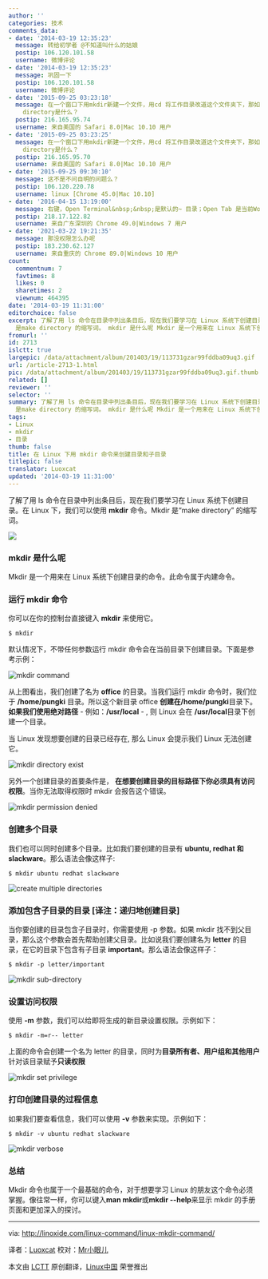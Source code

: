 ```yaml
---
author: ''
categories: 技术
comments_data:
- date: '2014-03-19 12:35:23'
  message: 转给初学者 @不知道叫什么的姑娘
  postip: 106.120.101.58
  username: 微博评论
- date: '2014-03-19 12:35:23'
  message: 巩固一下
  postip: 106.120.101.58
  username: 微博评论
- date: '2015-09-25 03:23:18'
  message: 在一个窗口下用mkdir新建一个文件，用cd 将工作目录改道这个文件夹下，那如果打开一个新的窗口，default directory和working
    directory是什么？
  postip: 216.165.95.74
  username: 来自美国的 Safari 8.0|Mac 10.10 用户
- date: '2015-09-25 03:23:25'
  message: 在一个窗口下用mkdir新建一个文件，用cd 将工作目录改道这个文件夹下，那如果打开一个新的窗口，default directory和working
    directory是什么？
  postip: 216.165.95.70
  username: 来自美国的 Safari 8.0|Mac 10.10 用户
- date: '2015-09-25 09:30:10'
  message: 这不是不问自明的问题么？
  postip: 106.120.220.78
  username: linux [Chrome 45.0|Mac 10.10]
- date: '2016-04-15 13:19:00'
  message: 右键，Open Terminal&nbsp;&nbsp;是默认的~ 目录；Open Tab 是当前Working directory。
  postip: 218.17.122.82
  username: 来自广东深圳的 Chrome 49.0|Windows 7 用户
- date: '2021-03-22 19:21:35'
  message: 那没权限怎么办呢
  postip: 183.230.62.127
  username: 来自重庆的 Chrome 89.0|Windows 10 用户
count:
  commentnum: 7
  favtimes: 8
  likes: 0
  sharetimes: 2
  viewnum: 464395
date: '2014-03-19 11:31:00'
editorchoice: false
excerpt: 了解了用 ls 命令在目录中列出条目后，现在我们要学习在 Linux 系统下创建目录。在 Linux 下，我们可以使用 mkdir 命令。Mkdir
  是make directory 的缩写词。 mkdir 是什么呢 Mkdir 是一个用来在 Linux 系统下创建目  ...
fromurl: ''
id: 2713
islctt: true
largepic: /data/attachment/album/201403/19/113731gzar99fddba09uq3.gif
url: /article-2713-1.html
pic: /data/attachment/album/201403/19/113731gzar99fddba09uq3.gif.thumb.jpg
related: []
reviewer: ''
selector: ''
summary: 了解了用 ls 命令在目录中列出条目后，现在我们要学习在 Linux 系统下创建目录。在 Linux 下，我们可以使用 mkdir 命令。Mkdir
  是make directory 的缩写词。 mkdir 是什么呢 Mkdir 是一个用来在 Linux 系统下创建目  ...
tags:
- Linux
- mkdir
- 目录
thumb: false
title: 在 Linux 下用 mkdir 命令来创建目录和子目录
titlepic: false
translator: Luoxcat
updated: '2014-03-19 11:31:00'
---
```


了解了用 ls 命令在目录中列出条目后，现在我们要学习在 Linux 系统下创建目录。在 Linux 下，我们可以使用 **mkdir** 命令。Mkdir 是“make directory” 的缩写词。


![](/data/attachment/album/201403/19/113731gzar99fddba09uq3.gif)


### mkdir 是什么呢


Mkdir 是一个用来在 Linux 系统下创建目录的命令。此命令属于内建命令。


### 运行 mkdir 命令


你可以在你的控制台直接键入 **mkdir** 来使用它。



```
$ mkdir

```

默认情况下，不带任何参数运行 mkdir 命令会在当前目录下创建目录。下面是参考示例：


![mkdir command](/data/attachment/album/201403/19/113120i9olvlo35ytq8y51.png)


从上图看出，我们创建了名为 **office** 的目录。当我们运行 mkdir 命令时，我们位于 **/home/pungki** 目录。所以这个新目录 office **创建在/home/pungki**目录下。**如果我们使用绝对路径** - 例如：**/usr/local** - , 则 Linux 会在 **/usr/local**目录下创建一个目录。


当 Linux 发现想要创建的目录已经存在, 那么 Linux 会提示我们 Linux 无法创建它。


![mkdir directory exist](/data/attachment/album/201403/19/113121x32kn1nz58i3zhn8.png)


另外一个创建目录的首要条件是， **在想要创建目录的目标路径下你必须具有访问权限**。当你无法取得权限时 mkdir 会报告这个错误。


![mkdir permission denied](/data/attachment/album/201403/19/113122n0yd9y4zmmfmuvff.png)


### 创建多个目录


我们也可以同时创建多个目录。比如我们要创建的目录有 **ubuntu, redhat 和 slackware**。那么语法会像这样子:



```
$ mkdir ubuntu redhat slackware

```

![create multiple directories](/data/attachment/album/201403/19/113123mti5fi5e550pwth5.png)


### 添加包含子目录的目录 [译注：递归地创建目录]


当你要创建的目录包含子目录时，你需要使用 -p 参数。如果 mkdir 找不到父目录，那么这个参数会首先帮助创建父目录。比如说我们要创建名为 **letter** 的目录，在它的目录下包含有子目录 **important**。那么语法会像这样子：



```
$ mkdir -p letter/important
```

![mkdir sub-directory](/data/attachment/album/201403/19/113125e1k7hc9wgbwqyjuk.png)


### 设置访问权限


使用 **-m** 参数，我们可以给即将生成的新目录设置权限。示例如下：



```
$ mkdir -m=r-- letter
```

上面的命令会创建一个名为 letter 的目录，同时为**目录所有者、用户组和其他用户**针对该目录赋予**只读权限**


![mkdir set privilege](/data/attachment/album/201403/19/113126pwxmqw5xxhiwtaih.png)


### 打印创建目录的过程信息


如果我们要查看信息，我们可以使用 **-v** 参数来实现。示例如下：



```
$ mkdir -v ubuntu redhat slackware
```

![mkdir verbose](/data/attachment/album/201403/19/113127ar5led790p5u7u0m.png)


### 总结


Mkdir 命令也属于一个最基础的命令，对于想要学习 Linux 的朋友这个命令必须掌握。像往常一样，你可以键入**man mkdir**或**mkdir --help**来显示 mkdir 的手册页面和更加深入的探讨。




---


via: <http://linoxide.com/linux-command/linux-mkdir-command/>


译者：[Luoxcat](https://github.com/Luoxcat) 校对：[Mr小眼儿](http://blog.csdn.net/tinyeyeser)


本文由 [LCTT](https://github.com/LCTT/TranslateProject) 原创翻译，[Linux中国](http://linux.cn/) 荣誉推出